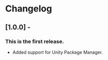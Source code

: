 # Changelog

## [1.0.0] - 
### This is the first release.
- Added support for Unity Package Manager.